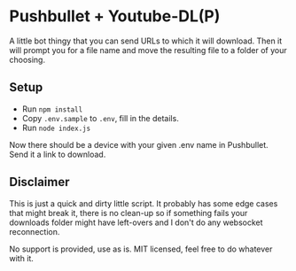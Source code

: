 # Pushbullet + Youtube-DL(P)

A little bot thingy that you can send URLs to which it will download. Then it will prompt you for a file name and move
the resulting file to a folder of your choosing.

## Setup

- Run `npm install`
- Copy `.env.sample` to `.env`, fill in the details.
- Run `node index.js`

Now there should be a device with your given .env name in Pushbullet. Send it a link to download.

## Disclaimer

This is just a quick and dirty little script. It probably has some edge cases that might break it, there is no clean-up
so if something fails your downloads folder might have left-overs and I don't do any websocket reconnection.

No support is provided, use as is. MIT licensed, feel free to do whatever with it.